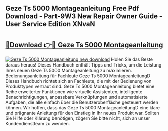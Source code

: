 ## Geze Ts 5000 Montageanleitung Free Pdf Download - Part-9W3 New Repair Owner Guide - User Service Edition XNvaN

# <h2><a href="http://df8xi6.blite.top/?on=Geze+Ts+5000+Montageanleitung">🔗Download 👉🔴 Geze Ts 5000 Montageanleitung</a></h2>

[![Geze Ts 5000 Montageanleitung new download](https://i.imgur.com/lujVjoI.png)](http://df8xi6.blite.top/?on=Geze+Ts+5000+Montageanleitung)
Holen Sie das Beste daraus heraus! Dieses Handbuch enthält Tipps und Tricks, um die Leistung Ihres neuen Geze Ts 5000 Montageanleitung zu maximieren. Bedienungsanleitung für Fachleute Geze Ts 5000 MontageanleitungD Dieses Handbuch richtet sich an Fachleute, die mit der Bedienung von Produkttypen vertraut sind. Geze Ts 5000 Montageanleitung bietet eine Reihe erweiterter Funktionen wie virtuelle Assistenten, intelligente Benachrichtigungen, anpassbare Verknüpfungen und automatisierte Aufgaben, die alle einfach über die Benutzeroberfläche gesteuert werden können. Wir hoffen, dass das Geze Ts 5000 MontageanleitungD eine klare und prägnante Anleitung für den Einstieg in Ihr neues Produkt war. Sollten Sie Hilfe oder Klärung benötigen, zögern Sie bitte nicht, sich an unser Kundendienstteam zu wenden.
